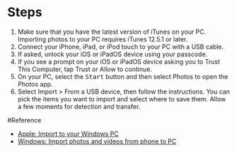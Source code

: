 # Steps
 1. Make sure that you have the latest version of iTunes on your PC. Importing photos to your PC requires iTunes 12.5.1 or later.  
 2. Connect your iPhone, iPad, or iPod touch to your PC with a USB cable.  
 3. If asked, unlock your iOS or iPadOS device using your passcode.  
 4. If you see a prompt on your iOS or iPadOS device asking you to Trust This Computer, tap Trust or Allow to continue.  
 5. On your PC, select the <kbd>Start</kbd> button and then select Photos to open the Photos app.  
 6. Select Import > From a USB device, then follow the instructions. You can pick the items you want to import and select where to save them. Allow a few moments for detection and transfer.  
 

#Reference
 + [Apple: Import to your Windows PC](https://support.apple.com/en-us/HT201302#importpc)
 + [Windows: Import photos and videos from phone to PC](https://support.microsoft.com/en-us/windows/import-photos-and-videos-from-phone-to-pc-198f2301-e9a7-c734-5f39-a8946a5ebc99)
